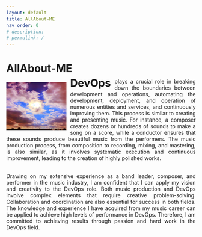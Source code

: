 ```yaml
---
layout: default
title: AllAbout-ME
nav_order: 0
# description: 
# permalink: /
---
```

# AllAbout-ME

<img src="Profile.png" alt=Profile style="float: left; margin-right: 10px;" width="160" height="128"><div style="width: 100%; text-align: justify; margin-top: -10px;"><span style="font-size: 2em; font-weight: bold; float: left; margin-right: 10px; margin-top: -14px">DevOps</span><p>plays a crucial role in breaking down the boundaries between development and operations, automating the development, deployment, and operation of numerous entities and services, and continuously improving them. This process is similar to creating and presenting music. For instance, a composer creates dozens or hundreds of sounds to make a song on a score, while a conductor ensures that these sounds produce beautiful music from the performers. The music production process, from composition to recording, mixing, and mastering, is also similar, as it involves systematic execution and continuous improvement, leading to the creation of highly polished works.</p>
</div>
<br>
<div style="width: 100%; text-align: justify;">Drawing on my extensive experience as a band leader, composer, and performer in the music industry, I am confident that I can apply my vision and creativity to the DevOps role. Both music production and DevOps involve complex elements that require creative problem-solving. Collaboration and coordination are also essential for success in both fields. The knowledge and experience I have acquired from my music career can be applied to achieve high levels of performance in DevOps. Therefore, I am committed to achieving results through passion and hard work in the DevOps field.
</div>

